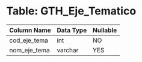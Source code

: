 # Table: GTH_Eje_Tematico

| Column Name | Data Type | Nullable |
|-------------|-----------|----------|
| cod_eje_tema | int | NO |
| nom_eje_tema | varchar | YES |
